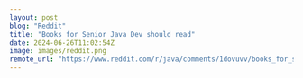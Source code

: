 ```yaml
---
layout: post
blog: "Reddit"
title: "Books for Senior Java Dev should read"
date: 2024-06-26T11:02:54Z
image: images/reddit.png
remote_url: "https://www.reddit.com/r/java/comments/1dovuvv/books_for_senior_java_dev_should_read/"
---
```

